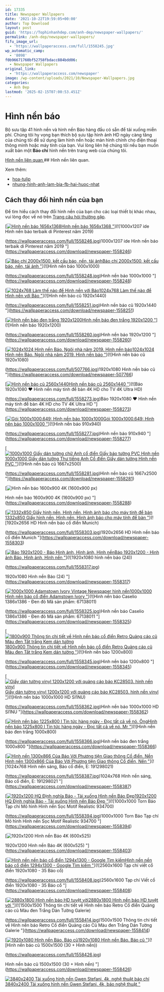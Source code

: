 ```yaml
---
id: 17335
title: Newspaper Wallpapers
date: '2021-10-22T19:59:05+00:00'
author: Top Download
layout: post
guid: 'https://Tophinhanhdep.com/anh-dep/newspaper-wallpapers/'
permalink: /anh-dep/newspaper-wallpapers/
fifu_image_url:
  - 'https://wallpaperaccess.com/full/1558245.jpg'
wp_automatic_camp:
  - '8098'
f0b96671760bf52758fbdacc884bdd06:
  - Newspaper Wallpapers
original_link:
  - 'https://wallpaperaccess.com/newspaper'
image: /wp-content/uploads/2021/10/Newspaper-Wallpapers.jpg
categories:
  - Ảnh Đẹp
lastmod: '2025-02-15T07:00:53.451Z'
---
```

# Hình nền báo

Bộ sưu tập 41 hình nền và hình nền Báo hàng đầu có sẵn để tải xuống miễn phí. Chúng tôi hy vọng bạn thích bộ sưu tập hình ảnh HD ngày càng tăng của chúng tôi để sử dụng làm hình nền hoặc màn hình chính cho điện thoại thông minh hoặc máy tính của bạn. Vui lòng liên hệ chúng tôi nếu bạn muốn xuất bản một **Báo chí** hình nền trên trang web của chúng tôi.

[Hình nền liên quan ](#related) ## Hình nền liên quan.

   
 Xem thêm:

   
- [hoa-tulip](https://tophinhanhdep.com/hinh-hoa-dep/hoa-tulip/)
- [nhung-hinh-anh-lam-bia-fb-hai-huoc-nhat](https://tophinhanhdep.com/anh-bia/nhung-hinh-anh-lam-bia-fb-hai-huoc-nhat/)

## Cách thay đổi hình nền của bạn

Để tìm hiểu cách thay đổi hình nền của bạn cho các loại thiết bị khác nhau, vui lòng đọc về nó trên [Trang câu hỏi thường gặp](https://tophinhanhdep.com/faq/).

  
[[![Hình nền báo 1656x1368](https://wallpaperaccess.com/full/1558245.jpg)Hình nền báo 1656x1368 "](https://wallpaperaccess.com/download/newspaper-1558245)](![1000x1207 ide Hình nền báo terbaik di Pinterest năm 2019)

(https://wallpaperaccess.com/full/1558246.jpg)1000x1207 ide Hình nền báo terbaik di Pinterest năm 2019 "](https://wallpaperaccess.com/download/newspaper-1558246)

[[![Báo chí 2000x1500, kết cấu báo, nền, tải ảnh](https://wallpaperaccess.com/full/1558247.jpg)Báo chí 2000x1500, kết cấu báo, nền, tải ảnh "](https://wallpaperaccess.com/download/newspaper-1558247)](![Hình nền báo 1000x1000)

(https://wallpaperaccess.com/full/1558248.jpg)Hình nền báo 1000x1000 "](https://wallpaperaccess.com/download/newspaper-1558248)

[[![1024x768 Làm thế nào để Hình nền với Báo](https://wallpaperaccess.com/full/1558249.jpg)1024x768 Làm thế nào để Hình nền với Báo "](https://wallpaperaccess.com/download/newspaper-1558249)](![Hình nền báo cũ 1920x1440)

(https://wallpaperaccess.com/full/1558251.jpg)Hình nền báo cũ 1920x1440 "](https://wallpaperaccess.com/download/newspaper-1558251)

[[![Hình nền báo đen trắng 1920x1200](https://wallpaperaccess.com/full/1558256.jpg)Hình nền báo đen trắng 1920x1200 "](https://wallpaperaccess.com/download/newspaper-1558256)](![Hình nền báo 1920x1200)

(https://wallpaperaccess.com/full/1558260.jpg)Hình nền báo 1920x1200 "](https://wallpaperaccess.com/download/newspaper-1558260)

[[![1024x1024 Hình nền Báo.  Ngôi nhà năm 2019. Hình nền báo](https://wallpaperaccess.com/full/1558267.jpg)1024x1024 Hình nền Báo. Ngôi nhà năm 2019. Hình nền báo "](https://wallpaperaccess.com/download/newspaper-1558267)](![Hình nền báo cũ 1920x1080)

(https://wallpaperaccess.com/full/507766.jpg)1920x1080 Hình nền báo cũ "](https://wallpaperaccess.com/download/newspaper-507766)

[[![Hình nền báo cũ 2560x1440](https://wallpaperaccess.com/full/1558270.jpg)Hình nền báo cũ 2560x1440 "](https://wallpaperaccess.com/download/newspaper-1558270)](![Báo 1920x1080 ❤ Hình nền máy tính để bàn 4K HD cho TV 4K Ultra HD)

(https://wallpaperaccess.com/full/1558273.jpg)Báo 1920x1080 ❤ Hình nền máy tính để bàn 4K HD cho TV 4K Ultra HD "](https://wallpaperaccess.com/download/newspaper-1558273)

[[![Gói 1000x1000.649: Hình nền báo 1000x1000](https://wallpaperaccess.com/full/1558276.jpg)Gói 1000x1000.649: Hình nền báo 1000x1000 "](https://wallpaperaccess.com/download/newspaper-1558276)](![Hình nền báo 910x940)

(https://wallpaperaccess.com/full/1558277.jpg)Hình nền báo 910x940 "](https://wallpaperaccess.com/download/newspaper-1558277)

[[![1000x1000 Giấy dán tường chữ Anh cổ điển Giấy báo tường PVC Hình nền](https://wallpaperaccess.com/full/1315381.jpg)1000x1000 Giấy dán tường Thư tiếng Anh Cổ điển Giấy dán tường Hình nền PVC "](https://wallpaperaccess.com/download/newspaper-1315381)](![Hình nền báo cũ 1667x2500)

(https://wallpaperaccess.com/full/1558281.jpg)Hình nền báo cũ 1667x2500 "](https://wallpaperaccess.com/download/newspaper-1558281)

[![Hình nền báo 1600x900 4K (1600x900 px)](https://wallpaperaccess.com/full/1558288.jpg)

Hình nền báo 1600x900 4K (1600x900 px) "](https://wallpaperaccess.com/download/newspaper-1558288)

[[![1332x850 Giấy hình nền, Hình nền, Hình ảnh báo cho máy tính để bàn](https://wallpaperaccess.com/full/1558290.jpg)1332x850 Giấy hình nền, Hình nền, Hình ảnh báo cho máy tính để bàn "](https://wallpaperaccess.com/download/newspaper-1558290)](![1920x2656 HD Hình nền báo cổ điển Munich)

(https://wallpaperaccess.com/full/1558303.jpg)1920x2656 HD Hình nền báo cổ điển Munich "](https://wallpaperaccess.com/download/newspaper-1558303)

[[![Báo 1920x1200 - Báo Hình ảnh, Hình ảnh, Hình nền](https://wallpaperaccess.com/full/1558314.jpg)Báo 1920x1200 - Hình ảnh Báo, Hình ảnh, Hình nền "](https://wallpaperaccess.com/download/newspaper-1558314)](![1920x1080 hình nền báo (24))

(https://wallpaperaccess.com/full/1558317.jpg)

1920x1080 Hình nền Báo (24) "](https://wallpaperaccess.com/download/newspaper-1558317)

[[![1000x1000 Adamstown Ivory Vintage Newspaper hình nền](https://wallpaperaccess.com/full/1558323.jpg)1000x1000 Hình nền báo cổ điển Adamstown Ivory "](https://wallpaperaccess.com/download/newspaper-1558323)](![Hình nền báo Caselio 1386x1386 - Đen đỏ Mã sản phẩm: 67138011)

(https://wallpaperaccess.com/full/1558325.jpg)Hình nền báo Caselio 1386x1386 - Đen đỏ Mã sản phẩm: 67138011 "](https://wallpaperaccess.com/download/newspaper-1558325)

[[![1800x900 Thông tin chi tiết về Hình nền báo cổ điển Retro Quảng cáo cũ Màu đen Tắt trắng Kem dán tường](https://wallpaperaccess.com/full/1558334.jpg)1800x900 Thông tin chi tiết về Hình nền báo cổ điển Retro Quảng cáo cũ Màu đen Tắt trắng Kem dán tường "](https://wallpaperaccess.com/download/newspaper-1558334)](![Hình nền báo 1200x800)

(https://wallpaperaccess.com/full/1558345.jpg)Hình nền báo 1200x800 "](https://wallpaperaccess.com/download/newspaper-1558345)

[[![Giấy dán tường vinyl 1200x1200 với quảng cáo báo KC28503.  hình nền vinyl](https://wallpaperaccess.com/full/1558353.jpg)Giấy dán tường vinyl 1200x1200 với quảng cáo báo KC28503. hình nền vinyl "](https://wallpaperaccess.com/download/newspaper-1558353)](![Hình nền báo 1000x1000 HD SI1NU)

(https://wallpaperaccess.com/full/1558362.jpg)Hình nền báo 1000x1000 HD SI1NU "](https://wallpaperaccess.com/download/newspaper-1558362)

[[![Hình nền báo 1225x800 I Tin tức hàng ngày - Đọc tất cả về nó.  Ông](https://wallpaperaccess.com/full/1558365.jpg)Hình nền báo 1225x800 I Tin tức hàng ngày - Đọc tất cả về nó. Mr "](https://wallpaperaccess.com/download/newspaper-1558365)](![Hình nền báo đen trắng 1000x800)

(https://wallpaperaccess.com/full/1558366.jpg)Hình nền báo đen trắng 1000x800 "](https://wallpaperaccess.com/download/newspaper-1558366)

[[![Hình nền 1300x866 Của Báo Với Phương tiện Giao thông Cổ điển, Nền](https://wallpaperaccess.com/full/1558378.jpg)Hình nền 1300x866 Của Báo Với Phương tiện Giao thông Cổ điển, Nền "](https://wallpaperaccess.com/download/newspaper-1558378)](![1024x768 Hình nền sáng, Báo cổ điển, E: 191298021)

(https://wallpaperaccess.com/full/1558387.jpg)1024x768 Hình nền sáng, Báo cổ điển, E: 191298021 "](https://wallpaperaccess.com/download/newspaper-1558387)

[[![1920x1200 HQ Định nghĩa Báo - Tải xuống Hình nền Báo Đẹp](https://wallpaperaccess.com/full/1558392.jpg)1920x1200 HQ Định nghĩa Báo - Tải xuống Hình nền Báo Đẹp "](https://wallpaperaccess.com/download/newspaper-1558392)](![1000x1000 Torn Báo Tạp chí Mô hình Hình nền Sọc Motif Realistic 934700)

(https://wallpaperaccess.com/full/1558394.jpg)1000x1000 Torn Báo Tạp chí Mô hình Hình nền Sọc Motif Realistic 934700 "](https://wallpaperaccess.com/download/newspaper-1558394)

[![1920x1200 Hình nền Báo 4K (600x525)](https://wallpaperaccess.com/full/1558403.jpg)

1920x1200 Hình nền Báo 4K (600x525) "](https://wallpaperaccess.com/download/newspaper-1558403)

[[![Hình nền nền báo cổ điển 1294x1300 - Google Tìm kiếm](https://wallpaperaccess.com/full/1558405.jpg)Hình nền nền báo cổ điển 1294x1300 - Google Tìm kiếm "](https://wallpaperaccess.com/download/newspaper-1558405)](![2560x1600 Tạp chí viết cổ điển 1920x1080 - 35 Báo cổ)

(https://wallpaperaccess.com/full/1558408.jpg)2560x1600 Tạp chí Viết cổ điển 1920x1080 - 35 Báo cổ "](https://wallpaperaccess.com/download/newspaper-1558408)

[[![2880x1800 Hình nền báo HD tuyệt vời](https://wallpaperaccess.com/full/1558413.jpg)2880x1800 Hình nền báo HD tuyệt vời "](https://wallpaperaccess.com/download/newspaper-1558413)](![1500x1500 Thông tin chi tiết về Hình nền báo Retro Cổ điển Quảng cáo cũ Màu đen Trắng Dán Tường Galerie)

(https://wallpaperaccess.com/full/1558414.jpg)1500x1500 Thông tin chi tiết về Hình nền báo Retro Cổ điển Quảng cáo Cũ Màu đen Trắng Dán Tường Galerie "](https://wallpaperaccess.com/download/newspaper-1558414)

[[![1920x1080 Hình nền Báo.  Báo cũ](https://wallpaperaccess.com/full/1558420.jpg)1920x1080 Hình nền Báo. Báo cũ "](https://wallpaperaccess.com/download/newspaper-1558420)](![Hình nền báo cũ 1500x1500 (30 + Hình nền))

(https://wallpaperaccess.com/full/1558426.jpg)

Hình nền báo cũ 1500x1500 (30 + Hình nền) "](https://wallpaperaccess.com/download/newspaper-1558426)

[![3840x2400 Tải xuống hình nền Gwen Stefani, 4k, nghệ thuật báo chí](https://wallpaperaccess.com/full/1558444.jpg)3840x2400 Tải xuống hình nền Gwen Stefani, 4k, báo nghệ thuật "](https://wallpaperaccess.com/download/newspaper-1558444)
